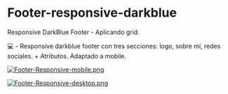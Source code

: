 # Footer-responsive-darkblue
Responsive DarkBlue Footer - Aplicando grid.


💻 - Responsive darkblue footer con tres secciones: logo, sobre mí, redes sociales. + Atributos.  Adaptado a mobile.

[![Footer-Responsive-mobile.png](https://i.postimg.cc/8z1mWHbC/Footer-Responsive-mobile.png)](https://postimg.cc/svNWC5qF)

[![Footer-Responsive-desktop.png](https://i.postimg.cc/8ztBb6ym/Footer-Responsive-desktop.png)](https://postimg.cc/w1Rmq7Y1)
